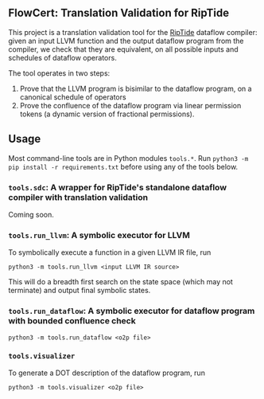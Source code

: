 FlowCert: Translation Validation for RipTide
---

This project is a translation validation tool for the [RipTide](https://doi.org/10.1109/MICRO56248.2022.00046)
dataflow compiler: given an input LLVM function and the output
dataflow program from the compiler, we check that they are equivalent,
on all possible inputs and schedules of dataflow operators.

The tool operates in two steps:
1. Prove that the LLVM program is bisimilar to the dataflow program, on a canonical schedule of operators
2. Prove the confluence of the dataflow program via linear permission tokens (a dynamic version of fractional permissions).

## Usage

Most command-line tools are in Python modules `tools.*`.
Run `python3 -m pip install -r requirements.txt` before using any of the tools below.

### `tools.sdc`: A wrapper for RipTide's standalone dataflow compiler with translation validation

Coming soon.

### `tools.run_llvm`: A symbolic executor for LLVM

To symbolically execute a function in a given LLVM IR file, run
```
python3 -m tools.run_llvm <input LLVM IR source>
```
This will do a breadth first search on the state space (which may not terminate) and output final symbolic states.

### `tools.run_dataflow`: A symbolic executor for dataflow program with bounded confluence check

```
python3 -m tools.run_dataflow <o2p file>
```

### `tools.visualizer`

To generate a DOT description of the dataflow program, run
```
python3 -m tools.visualizer <o2p file>
```
